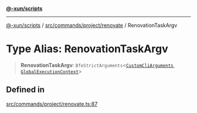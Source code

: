 [**@-xun/scripts**](../../../../../README.md)

***

[@-xun/scripts](../../../../../README.md) / [src/commands/project/renovate](../README.md) / RenovationTaskArgv

# Type Alias: RenovationTaskArgv

> **RenovationTaskArgv**: `BfeStrictArguments`\<[`CustomCliArguments`](CustomCliArguments.md), [`GlobalExecutionContext`](../../../../configure/type-aliases/GlobalExecutionContext.md)\>

## Defined in

[src/commands/project/renovate.ts:87](https://github.com/Xunnamius/xscripts/blob/12020afea79f1ec674174f8cb4103ac0b46875c5/src/commands/project/renovate.ts#L87)
